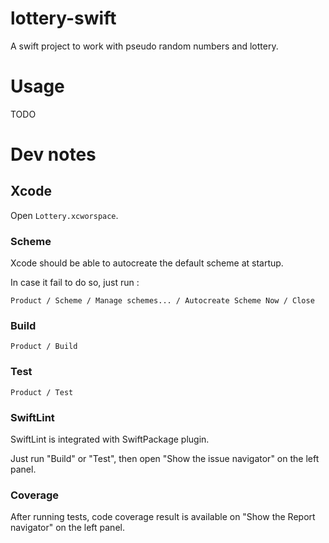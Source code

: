 # lottery-swift
A swift project to work with pseudo random numbers and lottery.

# Usage

TODO

# Dev notes

## Xcode

Open ```Lottery.xcworspace```.

### Scheme

Xcode should be able to autocreate the default scheme at startup.

In case it fail to do so, just run :

```Product / Scheme / Manage schemes... / Autocreate Scheme Now / Close```

### Build

```Product / Build```

### Test

```Product / Test```

### SwiftLint

SwiftLint is integrated with SwiftPackage plugin.

Just run "Build" or "Test", then open "Show the issue navigator" on the left panel.

### Coverage

After running tests, code coverage result is available on "Show the Report navigator" on the left panel.
